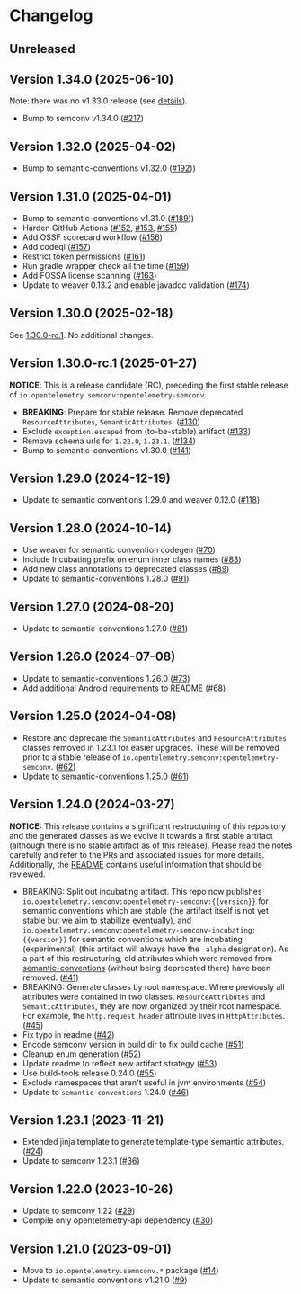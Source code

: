 # Changelog

## Unreleased

## Version 1.34.0 (2025-06-10)

Note: there was no v1.33.0 release
(see [details](https://github.com/open-telemetry/semantic-conventions-java/pull/217#discussion_r2109393759)).

* Bump to semconv v1.34.0
  ([#217](https://github.com/open-telemetry/semantic-conventions-java/pull/217))

## Version 1.32.0 (2025-04-02)

* Bump to semantic-conventions v1.32.0
  ([#192](https://github.com/open-telemetry/semantic-conventions-java/pull/192)))

## Version 1.31.0 (2025-04-01)

* Bump to semantic-conventions v1.31.0
  ([#189](https://github.com/open-telemetry/semantic-conventions-java/pull/189)))
*  Harden GitHub Actions
  ([#152](https://github.com/open-telemetry/semantic-conventions-java/pull/152),
   [#153](https://github.com/open-telemetry/semantic-conventions-java/pull/153),
   [#155](https://github.com/open-telemetry/semantic-conventions-java/pull/155))
* Add OSSF scorecard workflow
  ([#156](https://github.com/open-telemetry/semantic-conventions-java/pull/156))
* Add codeql
  ([#157](https://github.com/open-telemetry/semantic-conventions-java/pull/157))
* Restrict token permissions
  ([#161](https://github.com/open-telemetry/semantic-conventions-java/pull/161))
* Run gradle wrapper check all the time
  ([#159](https://github.com/open-telemetry/semantic-conventions-java/pull/159))
* Add FOSSA license scanning
  ([#163](https://github.com/open-telemetry/semantic-conventions-java/pull/163))
* Update to weaver 0.13.2 and enable javadoc validation
  ([#174](https://github.com/open-telemetry/semantic-conventions-java/pull/174))

## Version 1.30.0 (2025-02-18)

See [1.30.0-rc.1](#version-1300-rc1-2025-01-27). No additional changes.

## Version 1.30.0-rc.1 (2025-01-27)

**NOTICE**: This is a release candidate (RC), preceding the first stable release of `io.opentelemetry.semconv:opentelemetry-semconv`.

* **BREAKING**: Prepare for stable release. Remove deprecated `ResourceAttributes`, `SemanticAttributes`.
  ([#130](https://github.com/open-telemetry/semantic-conventions-java/pull/130))
* Exclude `exception.escaped` from (to-be-stable) artifact
  ([#133](https://github.com/open-telemetry/semantic-conventions-java/pull/133))
* Remove schema urls for `1.22.0`, `1.23.1`. 
  ([#134](https://github.com/open-telemetry/semantic-conventions-java/pull/134))
* Bump to semantic-conventions v1.30.0
  ([#141](https://github.com/open-telemetry/semantic-conventions-java/pull/141))

## Version 1.29.0 (2024-12-19)

*  Update to semantic conventions 1.29.0 and weaver 0.12.0
   ([#118](https://github.com/open-telemetry/semantic-conventions-java/pull/118))

## Version 1.28.0 (2024-10-14)

* Use weaver for semantic convention codegen
  ([#70](https://github.com/open-telemetry/semantic-conventions-java/pull/70))
* Include Incubating prefix on enum inner class names
  ([#83](https://github.com/open-telemetry/semantic-conventions-java/pull/83))
* Add new class annotations to deprecated classes
  ([#89](https://github.com/open-telemetry/semantic-conventions-java/pull/89))
* Update to semantic-conventions 1.28.0
  ([#91](https://github.com/open-telemetry/semantic-conventions-java/pull/91))

## Version 1.27.0 (2024-08-20)

* Update to semantic-conventions 1.27.0
  ([#81](https://github.com/open-telemetry/semantic-conventions-java/pull/81))

## Version 1.26.0 (2024-07-08)

* Update to semantic-conventions 1.26.0
  ([#73](https://github.com/open-telemetry/semantic-conventions-java/pull/73))
* Add additional Android requirements to README
  ([#68](https://github.com/open-telemetry/semantic-conventions-java/pull/68))

## Version 1.25.0 (2024-04-08)

* Restore and deprecate the `SemanticAttributes` and `ResourceAttributes` classes removed in 1.23.1
  for easier upgrades. These will be removed prior to a stable release
  of `io.opentelemetry.semconv:opentelemetry-semconv`.
  ([#62](https://github.com/open-telemetry/semantic-conventions-java/pull/62))
* Update to semantic-conventions 1.25.0
  ([#61](https://github.com/open-telemetry/semantic-conventions-java/pull/61))

## Version 1.24.0 (2024-03-27)

**NOTICE:** This release contains a significant restructuring of this repository and the generated
classes as we evolve it towards a first stable artifact (although there is no stable artifact as of
this release). Please read the notes carefully and refer to the PRs and associated issues for more
details. Additionally, the [README](README.md) contains useful information that should be reviewed.

* BREAKING: Split out incubating artifact. This repo now
  publishes `io.opentelemetry.semconv:opentelemetry-semconv:{{version}}` for semantic conventions
  which are stable (the artifact itself is not yet stable but we aim to stabilize eventually),
  and `io.opentelemetry.semconv:opentelemetry-semconv-incubating:{{version}}` for semantic
  conventions which are incubating (experimental) (this artifact will always have the `-alpha`
  designation). As a part of this restructuring, old attributes which were removed from
  [semantic-conventions](https://github.com/open-telemetry/semantic-conventions) (without being
  deprecated there) have been removed.
  ([#41](https://github.com/open-telemetry/semantic-conventions-java/pull/41))
* BREAKING: Generate classes by root namespace. Where previously all attributes were contained in
  two classes, `ResourceAttributes` and `SemanticAttributes`, they are now organized by their root
  namespace. For example, the `http.request.header` attribute lives in `HttpAttributes`.
  ([#45](https://github.com/open-telemetry/semantic-conventions-java/pull/45))
* Fix typo in readme
  ([#42](https://github.com/open-telemetry/semantic-conventions-java/pull/42))
* Encode semconv version in build dir to fix build cache
  ([#51](https://github.com/open-telemetry/semantic-conventions-java/pull/51))
* Cleanup enum generation
  ([#52](https://github.com/open-telemetry/semantic-conventions-java/pull/52))
* Update readme to reflect new artifact strategy
  ([#53](https://github.com/open-telemetry/semantic-conventions-java/pull/53))
* Use build-tools release 0.24.0
  ([#55](https://github.com/open-telemetry/semantic-conventions-java/pull/55))
* Exclude namespaces that aren't useful in jvm environments
  ([#54](https://github.com/open-telemetry/semantic-conventions-java/pull/54))
* Update to `semantic-conventions` 1.24.0
  ([#46](https://github.com/open-telemetry/semantic-conventions-java/pull/46))

## Version 1.23.1 (2023-11-21)

* Extended jinja template to generate template-type semantic attributes.
  ([#24](https://github.com/open-telemetry/semantic-conventions-java/pull/24))
* Update to semconv 1.23.1
  ([#36](https://github.com/open-telemetry/semantic-conventions-java/pull/36))

## Version 1.22.0 (2023-10-26)

* Update to semconv 1.22
  ([#29](https://github.com/open-telemetry/semantic-conventions-java/pull/29))
* Compile only opentelemetry-api dependency
  ([#30](https://github.com/open-telemetry/semantic-conventions-java/pull/30))

## Version 1.21.0 (2023-09-01)

* Move to `io.opentelemetry.semnconv.*` package
  ([#14](https://github.com/open-telemetry/semantic-conventions-java/pull/14))
* Update to semantic conventions v1.21.0
  ([#9](https://github.com/open-telemetry/semantic-conventions-java/pull/9))
